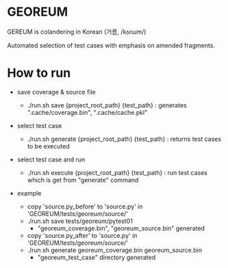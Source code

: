 # GEOREUM
GEREUM is colandering in Korean (거름, /kʌ̹ɾɯm/)

Automated selection of test cases with emphasis on amended fragments.


# How to run
- save coverage & source file
	- ./run.sh save {project_root_path} {test_path} : generates ".cache/coverage.bin", ".cache/cache.pkl"

- select test case
	- ./run.sh generate {project_root_path} {test_path} : returns test cases to be executed

- select test case and run
	- ./run.sh execute {project_root_path} {test_path} : run test cases which is get from "generate" command

- example
	- copy 'source.py_before' to 'source.py' in 'GEOREUM/tests/georeum/source/'
	- ./run.sh save tests/georeum/pytest01
		- "georeum_coverage.bin", "georeum_source.bin" generated		
	- copy 'source.py_after' to 'source.py' in 'GEOREUM/tests/georeum/source/'
	- ./run.sh generate georeum_coverage.bin georeum_source.bin
		- "georeum_test_case" directory generated
